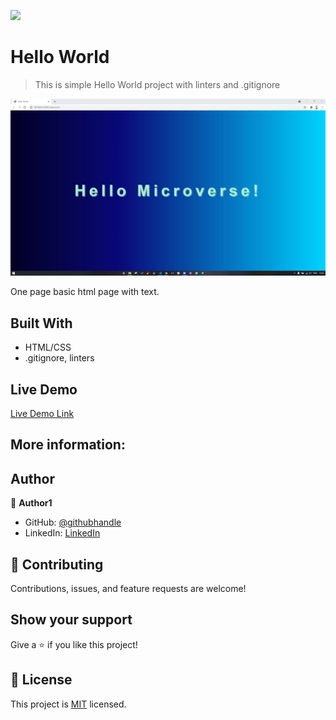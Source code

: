 ![](https://img.shields.io/badge/Microverse-blueviolet)

# Hello World

> This is simple Hello World project with linters and .gitignore

![screenshot](images/screen.JPG)

One page basic html page with text.

## Built With

- HTML/CSS
- .gitignore, linters

## Live Demo

[Live Demo Link](https://livedemo.com)


## More information:


## Author

👤 **Author1**

- GitHub: [@githubhandle](https://github.com/guli1918)
- LinkedIn: [LinkedIn](https://linkedin.com/in/mustafadennisozdemir)


## 🤝 Contributing

Contributions, issues, and feature requests are welcome!


## Show your support

Give a ⭐️ if you like this project!


## 📝 License

This project is [MIT](./MIT.md) licensed.
